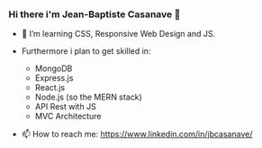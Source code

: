 ### Hi there i'm Jean-Baptiste Casanave 👋

- 🌱 I’m learning CSS, Responsive Web Design and JS. 
- Furthermore i plan to get skilled in:
  - MongoDB
  - Express.js
  - React.js
  - Node.js (so the MERN stack)
  - API Rest with JS
  - MVC Architecture

- 📫 How to reach me: https://www.linkedin.com/in/jbcasanave/
